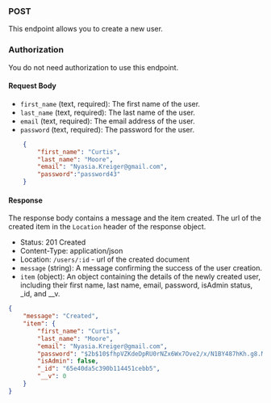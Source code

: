 ### POST

This endpoint allows you to create a new user.

### Authorization

You do not need authorization to use this endpoint.

#### Request Body

- `first_name` (text, required): The first name of the user.
- `last_name` (text, required): The last name of the user.
- `email` (text, required): The email address of the user.
- `password` (text, required): The password for the user.

```json
    {
        "first_name": "Curtis",
        "last_name": "Moore",
        "email": "Nyasia.Kreiger@gmail.com",
        "password":"password43"
    }
```
    

#### Response
The response body contains a message and the item created. The url of the created item in the `Location` header of the response object.

- Status: 201 Created
- Content-Type: application/json
- Location: `/users/:id` - url of the created document
- `message` (string): A message confirming the success of the user creation.
- `item` (object): An object containing the details of the newly created user, including their first name, last name, email, password, isAdmin status, _id, and __v.


```json
{
    "message": "Created",
    "item": {
        "first_name": "Curtis",
        "last_name": "Moore",
        "email": "Nyasia.Kreiger@gmail.com",
        "password": "$2b$10$fhpVZKdeDpRU0rNZx6Wx7Ove2/x/N1BY487hKh.g8.MYglyxmeRyG",
        "isAdmin": false,
        "_id": "65e40da5c390b114451cebb5",
        "__v": 0
    }
}
```

